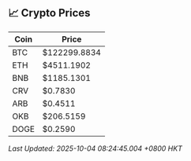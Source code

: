## 📈 Crypto Prices

| Coin | Price |
| ---- | ----- |
| BTC | $122299.8834 |
| ETH | $4511.1902 |
| BNB | $1185.1301 |
| CRV | $0.7830 |
| ARB | $0.4511 |
| OKB | $206.5159 |
| DOGE | $0.2590 |

_Last Updated: 2025-10-04 08:24:45.004 +0800 HKT_